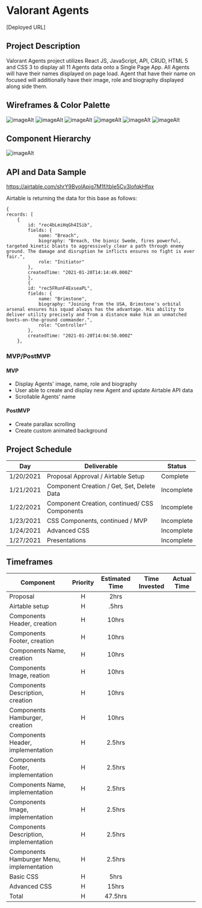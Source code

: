 # Valorant Agents

[Deployed URL]

## Project Description

Valorant Agents project utilizes React JS, JavaScript, API, CRUD, HTML 5 and CSS 3 to display all 11 Agents data onto a Single Page App. All Agents will have their names displayed on page load. Agent that have their name on focused will additionally have their image, role and biography displayed along side them.

## Wireframes & Color Palette



![imageAlt](https://i.imgur.com/ovycVvA.png)
![imageAlt](https://i.imgur.com/mNib6Gm.png)
![imageAlt](https://i.imgur.com/WXzLtnY.png)
![imageAlt](https://i.imgur.com/vu8xte7.png)
![imageAlt](https://i.imgur.com/ymhUjmv.png)
![imageAlt](https://i.imgur.com/vn7eife.png)

## Component Hierarchy

![imageAlt](https://i.imgur.com/r10rw7q.png)

## API and Data Sample

https://airtable.com/shrY9ByolApig7M1f/tble5Cv3lofqkHfqx

Airtable is returning the data for this base as follows:

```
{
records: [
    {
        id: "rec4bLmiHqGh4ISib",
        fields: {
            name: "Breach",
            biography: "Breach, the bionic Swede, fires powerful, targeted kinetic blasts to aggressively clear a path through enemy ground. The damage and disruption he inflicts ensures no fight is ever fair.",
            role: "Initiator"
        },
        createdTime: "2021-01-20T14:14:49.000Z"
        },
        {
        id: "rec5FRunF4ExseaPL",
        fields: {
            name: "Brimstone",
            biography: "Joining from the USA, Brimstone's orbital arsenal ensures his squad always has the advantage. His ability to deliver utility precisely and from a distance make him an unmatched boots-on-the-ground commander.",
            role: "Controller"
        },
        createdTime: "2021-01-20T14:04:50.000Z"
    },

```

### MVP/PostMVP

#### MVP

- Display Agents' image, name, role and biography
- User able to create and display new Agent and update Airtable API data
- Scrollable Agents' name

#### PostMVP

- Create parallax scrolling
- Create custom animated background

## Project Schedule

| Day      | Deliverable                                | Status   |
| -------- | ------------------------------------------ | -------- |
| 1/20/2021 | Proposal Approval / Airtable Setup         | Complete |
| 1/21/2021 | Component Creation / Get, Set, Delete Data | Incomplete |
| 1/22/2021 | Component Creation, continued/ CSS Components | Incomplete |
| 1/23/2021 | CSS Components, continued / MVP                | Incomplete |
| 1/24/2021 | Advanced CSS                               | Incomplete |
| 1/27/2021 | Presentations                              | Incomplete |

## Timeframes

| Component                                 | Priority | Estimated Time | Time Invested | Actual Time |
| ------------------------------------------| :------: | :------------: | :-----------: | :---------: |
| Proposal                                  |    H     |      2hrs      |               |             |
| Airtable setup                            |    H     |     .5hrs      |               |             |
| Components Header, creation               |    H     |      10hrs     |               |             |
| Components Footer, creation               |    H     |      10hrs     |               |             |
| Components Name, creation                 |    H     |      10hrs     |               |             |
| Components Image, reation                 |    H     |      10hrs     |               |             |
| Components Description, creation          |    H     |      10hrs     |               |             |
| Components Hamburger, creation            |    H     |      10hrs     |               |             |
| Components Header, implementation         |    H     |      2.5hrs    |               |             |
| Components Footer, implementation         |    H     |      2.5hrs    |               |             |
| Components Name, implementation           |    H     |      2.5hrs    |               |             |
| Components Image, implementation          |    H     |      2.5hrs    |               |             |
| Components Description, implementation    |    H     |      2.5hrs    |               |             |
| Components Hamburger Menu, implementation |    H     |      2.5hrs    |               |             |
| Basic CSS                                 |    H     |      5hrs      |               |             |
| Advanced CSS                              |    H     |      15hrs     |               |             |
| Total                                     |    H     |    47.5hrs     |               |             |

